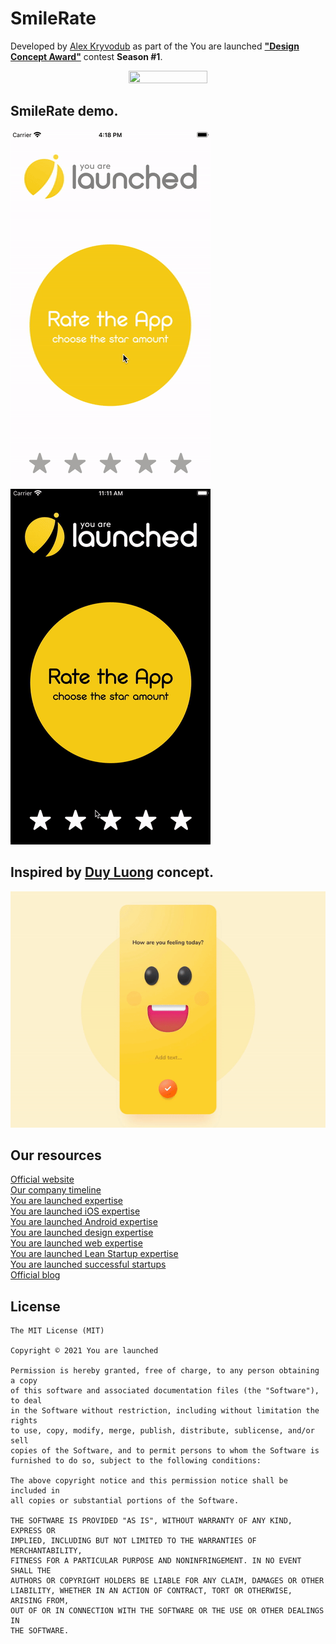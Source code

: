 # SmileRate

Developed by [Alex Kryvodub](https://www.linkedin.com/in/oleksandrkryvodub/) as part of the You are launched [**"Design Concept Award"**](https://www.urlaunched.com) contest **Season #1**.

<p align="center">
<img src="https://github.com/urlaunched-com/TallyCounter/blob/main/dca_logo.png" width=50% height=50%>
</p>

## SmileRate demo. <br>
[![gif](https://github.com/urlaunched-com/SmileRate/blob/main/smile-rate.gif)]()
[![gif](https://github.com/urlaunched-com/SmileRate/blob/main/smile-rate-dark-mode.gif)]()

## Inspired by [Duy Luong](https://dribbble.com/shots/16380983-Office-Emotion-App-Concept) concept. <br>
[![gif](https://github.com/urlaunched-com/SmileRate/blob/main/original-concept.gif)]()

## Our resources
[Official website](https://www.urlaunched.com)<br>
[Our company timeline](https://www.urlaunched.com/timeline)<br>
[You are launched expertise](https://www.urlaunched.com/expertise)<br>
[You are launched iOS expertise](https://www.urlaunched.com/expertise/mvp/ios)<br>
[You are launched Android expertise](https://www.urlaunched.com/expertise/mvp/android)<br>
[You are launched design expertise](https://www.urlaunched.com/expertise/design)<br>
[You are launched web expertise](https://www.urlaunched.com/expertise/web)<br>
[You are launched Lean Startup expertise](https://www.urlaunched.com/expertise/idea)<br>
[You are launched successful startups](https://www.urlaunched.com/launched)<br>
[Official blog](https://blog.urlaunched.com/)

## License

	The MIT License (MIT)

	Copyright © 2021 You are launched

	Permission is hereby granted, free of charge, to any person obtaining a copy
	of this software and associated documentation files (the "Software"), to deal
	in the Software without restriction, including without limitation the rights
	to use, copy, modify, merge, publish, distribute, sublicense, and/or sell
	copies of the Software, and to permit persons to whom the Software is
	furnished to do so, subject to the following conditions:
	
	The above copyright notice and this permission notice shall be included in
	all copies or substantial portions of the Software.
	
	THE SOFTWARE IS PROVIDED "AS IS", WITHOUT WARRANTY OF ANY KIND, EXPRESS OR
	IMPLIED, INCLUDING BUT NOT LIMITED TO THE WARRANTIES OF MERCHANTABILITY,
	FITNESS FOR A PARTICULAR PURPOSE AND NONINFRINGEMENT. IN NO EVENT SHALL THE
	AUTHORS OR COPYRIGHT HOLDERS BE LIABLE FOR ANY CLAIM, DAMAGES OR OTHER
	LIABILITY, WHETHER IN AN ACTION OF CONTRACT, TORT OR OTHERWISE, ARISING FROM,
	OUT OF OR IN CONNECTION WITH THE SOFTWARE OR THE USE OR OTHER DEALINGS IN
	THE SOFTWARE.
